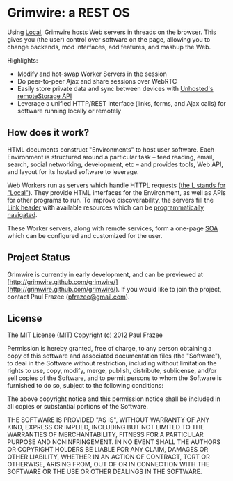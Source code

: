 # Grimwire: a REST OS

Using [Local](http://github.com/grimwire/local), Grimwire hosts Web servers in threads on the browser. This gives you (the user) control over software on the page, allowing you to change backends, mod interfaces, add features, and mashup the Web.

Highlights:

 - Modify and hot-swap Worker Servers in the session
 - Do peer-to-peer Ajax and share sessions over WebRTC
 - Easily store private data and sync between devices with [Unhosted's remoteStorage API](http://remotestorage.io/)
 - Leverage a unified HTTP/REST interface (links, forms, and Ajax calls) for software running locally or remotely

## How does it work?

HTML documents construct "Environments" to host user software. Each Environment is structured around a particular task &ndash; feed reading, email, search, social networking, development, etc &ndash; and provides tools, Web API, and layout for its hosted software to leverage.

Web Workers run as servers which handle HTTPL requests ([the L stands for "Local"](http://github.com/grimwire/local)). They provide HTML interfaces for the Environment, as well as APIs for other programs to run. To improve discoverability, the servers fill the [Link header](http://www.w3.org/wiki/LinkHeader) with available resources which can be [programmatically navigated](http://grimwire.com/local/docs.html#lib/linkjs/navigator.md).

These Worker servers, along with remote services, form a one-page [SOA](http://en.wikipedia.org/wiki/Service-oriented_architecture) which can be configured and customized for the user.

## Project Status

Grimwire is currently in early development, and can be previewed at [http://grimwire.github.com/grimwire/](http://grimwire.github.com/grimwire/). If you would like to join the project, contact Paul Frazee (pfrazee@gmail.com).

## License

The MIT License (MIT)
Copyright (c) 2012 Paul Frazee

Permission is hereby granted, free of charge, to any person obtaining a copy of this software and associated documentation files (the "Software"), to deal in the Software without restriction, including without limitation the rights to use, copy, modify, merge, publish, distribute, sublicense, and/or sell copies of the Software, and to permit persons to whom the Software is furnished to do so, subject to the following conditions:

The above copyright notice and this permission notice shall be included in all copies or substantial portions of the Software.

THE SOFTWARE IS PROVIDED "AS IS", WITHOUT WARRANTY OF ANY KIND, EXPRESS OR IMPLIED, INCLUDING BUT NOT LIMITED TO THE WARRANTIES OF MERCHANTABILITY, FITNESS FOR A PARTICULAR PURPOSE AND NONINFRINGEMENT. IN NO EVENT SHALL THE AUTHORS OR COPYRIGHT HOLDERS BE LIABLE FOR ANY CLAIM, DAMAGES OR OTHER LIABILITY, WHETHER IN AN ACTION OF CONTRACT, TORT OR OTHERWISE, ARISING FROM, OUT OF OR IN CONNECTION WITH THE SOFTWARE OR THE USE OR OTHER DEALINGS IN THE SOFTWARE.
